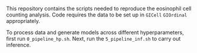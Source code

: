 This repository contains the scripts needed to reproduce the eosinophil cell counting analysis. Code requires the data to be set up in `GICell` `GIOrdinal` appropriately. 

To process data and generate models across different hyperparameters, first run `0_pipeline_hp.sh`. Next, run the `5_pipeline_inf.sh` to carry out inference. 